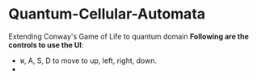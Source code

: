 # Quantum-Cellular-Automata
Extending Conway's Game of Life to quantum domain
**Following are the controls to use the UI**:
- <code>W</code>, A, S, D to move to up, left, right, down.
- 
